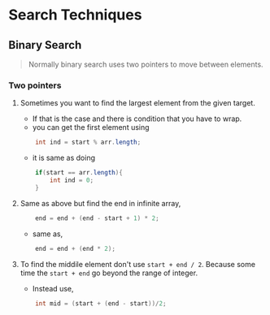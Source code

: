 # Search Techniques

## Binary Search

> Normally binary search uses two pointers to move between elements.

### Two pointers

1. Sometimes you want to find the largest element from the given target.  
    * If that is the case and there is condition that you have to wrap.
    * you can get the first element using 
    ```java
        int ind = start % arr.length;
    ```
    * it is same as doing
    ```java
        if(start == arr.length){
            int ind = 0;
        }
    ```
1. Same as above but find the end in infinite array,
    ```java
        end = end + (end - start + 1) * 2;
    ```
    * same as,
    ```java
        end = end + (end * 2);
    ```

1. To find the middile element don't use ```start + end / 2```. Because some time the ```start + end``` go beyond the range of integer.
    * Instead use,
    ```java
        int mid = (start + (end - start))/2;
    ```


